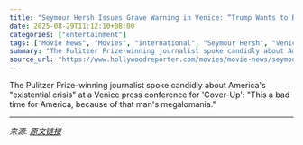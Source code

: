 ```yaml
---
title: "Seymour Hersh Issues Grave Warning in Venice: “Trump Wants to Be Commander of America — He Wants to Not Have Another Election”"
date: 2025-08-29T11:12:10+08:00
categories: ["entertainment"]
tags: ["Movie News", "Movies", "international", "Seymour Hersh", "Venice 2025", "Venice Film Festival", "Venice Film Festival 2025"]
summary: "The Pulitzer Prize-winning journalist spoke candidly about America's \"existential crisis\" at a Venice press conference for 'Cover-Up': \"This a bad time for America, because of that man's megalomania.\""
source_url: "https://www.hollywoodreporter.com/movies/movie-news/seymour-hersh-venice-film-festival-donald-trump-film-quotes-1236356738/"
---
```


The Pulitzer Prize-winning journalist spoke candidly about America's "existential crisis" at a Venice press conference for 'Cover-Up': "This a bad time for America, because of that man's megalomania."

---

*来源: [原文链接](https://www.hollywoodreporter.com/movies/movie-news/seymour-hersh-venice-film-festival-donald-trump-film-quotes-1236356738/)*
